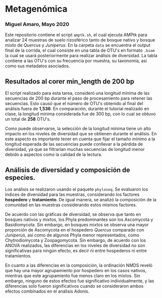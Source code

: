 # Metagenómica
### Miguel Amaro, Mayo 2020

Este repositorio contiene el script `amptk.sh`, el cual ejecuta AMPtk para analizar 24 muestras de suelo rizosférico tanto de bosque nativo y bosque mixto de *Quercus* y *Juniperus*. 
En la carpeta `data` se encuentra el output final de la corrida, el cual consiste en una tabla de OTU's en formato `.biom` la cual se usará posteriormente para realizar análisis de diversidad. La tabla contiene a las OTU's con su frecuencia por muestra, su taxonomía, así como sus metadatos asociados.

## Resultados al corer min_length de 200 bp

El script realizado para esta tarea, consideró una longitud mínima de las secuencias de 200 bp durante el paso de procesamiento para retener las secuencias. Esto causó que el número de OTU's obtenido al final del análisis fuera de **1,536**. En comparación, durante el tutorial realizado en clase, la longitud mínima considerada fue de 300 bp, con lo cual se obtuvo un total de **258** OTU's. 

Como puede observarse, la selección de la longitud mínima tiene un alto impacto en los niveles de diversidad que se obtienen durante el análisis. En este aspecto es importante tener en cuenta que fijar el tamaño mínimo a la longitud esperada de las secuencias puede conllevar a la pérdida de diversidad, ya que se filtrarían muchas secuencias de longitud menor debido a aspectos como la calidad de la lectura. 

## Análisis de diversidad y composición de especies.

Los análisis se realizaron usando el paquete `phyloseq`. Se evaluaron los índices de diversidad para las muestras, considerando los factores **hospedero** y **tratamiento**. De igual manera, se analizó la composición de la comunidad en las muestras considerando estos mismos factores. 

De acuerdo con las gráficas de diversidad, se observa que tanto en bosques nativos y mixtos, los Phyla predominantes son los Ascomycota y Basidiomycota. Sin embargo, en bosques mixtos se observa una mayor proporción de Ascomycota en el hospedero *Quercus* comparado con *Juniperus*, así como de algunos Phyla menor representados, como Chytrodiomycota y Zoopagomycota. Sin embargo, de acuerdo con los ANOVA realizados, las diferencias en los niveles de diversidad no son significativas para ningún efecto, es decir ni entre hospederos ni entre tratamientos.

En cuanto a las diferencias en la composición, la ordinación NMDS reveló que hay una mayor agrupamiento por hospedero en los casos nativos, mientras que este agrupamiento fue menos claro en los mixtos. Sin embargo, ninguno de estos efectos fue significativo individualmente, y las diferencias solo fueron significativos cuando se consideraron ambos efectos combinados en el análisis Adonis.



